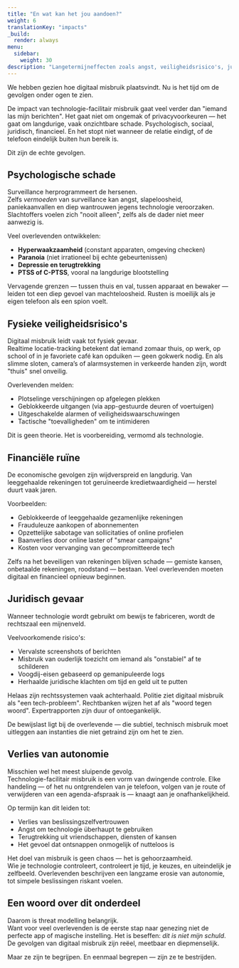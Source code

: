 ```yaml
---
title: "En wat kan het jou aandoen?"
weight: 6
translationKey: "impacts"
_build:
  render: always
menu:
  sidebar:
    weight: 30
description: "Langetermijneffecten zoals angst, veiligheidsrisico's, juridische problemen en verlies van vertrouwen in technologie (of mensen). Het is geen paranoia als ze je in de gaten houden — vooral niet als ze de spyware op Amazon kochten"
---
```


We hebben gezien hoe digitaal misbruik plaatsvindt. Nu is het tijd om de gevolgen onder ogen te zien.

De impact van technologie-facilitair misbruik gaat veel verder dan "iemand las mijn berichten". Het gaat niet om ongemak of privacyvoorkeuren — het gaat om langdurige, vaak onzichtbare schade. Psychologisch, sociaal, juridisch, financieel. En het stopt niet wanneer de relatie eindigt, of de telefoon eindelijk buiten hun bereik is.

Dit zijn de echte gevolgen.

## Psychologische schade

Surveillance herprogrammeert de hersenen.  
Zelfs *vermoeden* van surveillance kan angst, slapeloosheid, paniekaanvallen en diep wantrouwen jegens technologie veroorzaken. Slachtoffers voelen zich "nooit alleen", zelfs als de dader niet meer aanwezig is.

Veel overlevenden ontwikkelen:

* **Hyperwaakzaamheid** (constant apparaten, omgeving checken)  
* **Paranoia** (niet irrationeel bij echte gebeurtenissen)  
* **Depressie en terugtrekking**  
* **PTSS of C-PTSS**, vooral na langdurige blootstelling  

Vervagende grenzen — tussen thuis en val, tussen apparaat en bewaker — leiden tot een diep gevoel van machteloosheid. Rusten is moeilijk als je eigen telefoon als een spion voelt.

## Fysieke veiligheidsrisico's

Digitaal misbruik leidt vaak tot fysiek gevaar.  
Realtime locatie-tracking betekent dat iemand zomaar thuis, op werk, op school of in je favoriete café kan opduiken — geen gokwerk nodig. En als slimme sloten, camera’s of alarmsystemen in verkeerde handen zijn, wordt "thuis" snel onveilig.

Overlevenden melden:

* Plotselinge verschijningen op afgelegen plekken  
* Geblokkeerde uitgangen (via app-gestuurde deuren of voertuigen)  
* Uitgeschakelde alarmen of veiligheidswaarschuwingen  
* Tactische "toevalligheden" om te intimideren  

Dit is geen theorie. Het is voorbereiding, vermomd als technologie.

## Financiële ruïne

De economische gevolgen zijn wijdverspreid en langdurig. Van leeggehaalde rekeningen tot geruïneerde kredietwaardigheid — herstel duurt vaak jaren.

Voorbeelden:

* Geblokkeerde of leeggehaalde gezamenlijke rekeningen  
* Frauduleuze aankopen of abonnementen  
* Opzettelijke sabotage van sollicitaties of online profielen  
* Baanverlies door online laster of "smear campaigns"  
* Kosten voor vervanging van gecompromitteerde tech  

Zelfs na het beveiligen van rekeningen blijven schade — gemiste kansen, onbetaalde rekeningen, roodstand — bestaan. Veel overlevenden moeten digitaal en financieel opnieuw beginnen.

## Juridisch gevaar

Wanneer technologie wordt gebruikt om bewijs te fabriceren, wordt de rechtszaal een mijnenveld.

Veelvoorkomende risico's:

* Vervalste screenshots of berichten  
* Misbruik van ouderlijk toezicht om iemand als "onstabiel" af te schilderen  
* Voogdij-eisen gebaseerd op gemanipuleerde logs  
* Herhaalde juridische klachten om tijd en geld uit te putten  

Helaas zijn rechtssystemen vaak achterhaald. Politie ziet digitaal misbruik als "een tech-probleem". Rechtbanken wijzen het af als "woord tegen woord". Expertrapporten zijn duur of ontoegankelijk.

De bewijslast ligt bij de overlevende — die subtiel, technisch misbruik moet uitleggen aan instanties die niet getraind zijn om het te zien.

## Verlies van autonomie

Misschien wel het meest sluipende gevolg.  
Technologie-facilitair misbruik is een vorm van dwingende controle. Elke handeling — of het nu ontgrendelen van je telefoon, volgen van je route of verwijderen van een agenda-afspraak is — knaagt aan je onafhankelijkheid.

Op termijn kan dit leiden tot:

* Verlies van beslissingszelfvertrouwen  
* Angst om technologie überhaupt te gebruiken  
* Terugtrekking uit vriendschappen, diensten of kansen  
* Het gevoel dat ontsnappen onmogelijk of nutteloos is  

Het doel van misbruik is geen chaos — het is gehoorzaamheid.  
Wie je technologie controleert, controleert je tijd, je keuzes, en uiteindelijk je zelfbeeld. Overlevenden beschrijven een langzame erosie van autonomie, tot simpele beslissingen riskant voelen.

## Een woord over dit onderdeel

Daarom is threat modelling belangrijk.  
Want voor veel overlevenden is de eerste stap naar genezing niet de perfecte app of magische instelling. Het is beseffen: *dit is niet mijn schuld*.  
De gevolgen van digitaal misbruik zijn reëel, meetbaar en diepmenselijk.

Maar ze zijn te begrijpen. En eenmaal begrepen — zijn ze te bestrijden.
